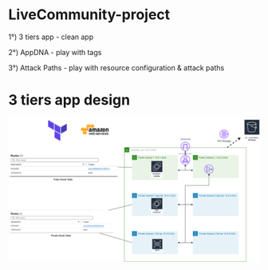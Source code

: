 # LiveCommunity-project


1°) 3 tiers app - clean app

2°) AppDNA - play with tags

3°) Attack Paths - play with resource configuration & attack paths


# 3 tiers app design 
![Screenshot](3tiersapp.png)
